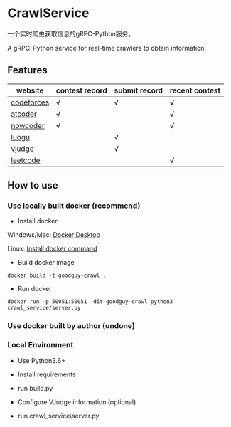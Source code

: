# CrawlService

一个实时爬虫获取信息的gRPC-Python服务。

A gRPC-Python service for real-time crawlers to obtain information.

## Features

|website|contest record|submit record|recent contest|
|----|----|----|----|
|[codeforces](https://codeforces.com/)|√|√|√|
|[atcoder](https://atcoder.jp)|√| |√|
|[nowcoder](https://nowcoder.com)|√| |√|
|[luogu](https://luogu.com.cn)| |√| |
|[vjudge](https://vjudge.net)| |√| |
|[leetcode](https://leetcode-cn.com)| | |√|

## How to use

### Use locally built docker (recommend)

- Install docker

Windows/Mac: [Docker Desktop](https://www.docker.com/get-started)

Linux: [Install docker command](https://command-not-found.com/docker)

- Build docker image

`docker build -t goodguy-crawl .`

- Run docker

`docker run -p 50051:50051 -dit goodguy-crawl python3 crawl_service/server.py`

### Use docker built by author (undone)

### Local Environment

- Use Python3.6+

- Install requirements 

- run build.py

- Configure VJudge information (optional)

- run crawl_service\server.py
